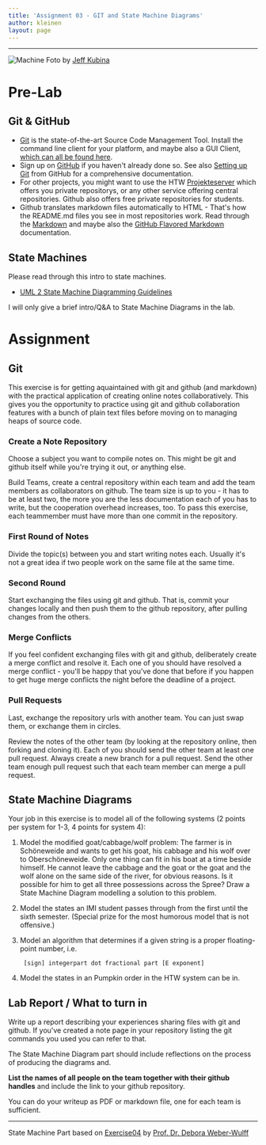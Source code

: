 ```yaml
---
title: 'Assignment 03 - GIT and State Machine Diagrams'
author: kleinen
layout: page
---
```

----------------


![Machine](../../images/machine.jpg "machine")
Foto by [Jeff Kubina](https://www.flickr.com/photos/kubina/278696130)


# Pre-Lab
## Git & GitHub

* [Git](https://git-scm.com/) is the state-of-the-art Source Code Management Tool. Install the command line client for your platform, and maybe also a GUI Client, [which can all be found here](https://git-scm.com/download/).
* Sign up on [GitHub](https://github.com/) if you haven't already done so. See also
[Setting up Git](https://help.github.com/articles/set-up-git) from GitHub for a comprehensive documentation.
* For other projects, you might want to use the HTW [Projekteserver](https://studi.f4.htw-berlin.de/www/) which offers you private repositorys, or any other service offering
central repositories. Github also offers free private repositories for students.
* Github translates markdown files automatically to HTML - That's how the README.md files you see in most repositories work. Read through the [Markdown](https://help.github.com/articles/markdown-basics) and maybe also the [GitHub Flavored Markdown](https://help.github.com/articles/github-flavored-markdown) documentation.

## State Machines

Please read through this intro to state machines.

* [UML 2 State Machine Diagramming Guidelines](https://www.agilemodeling.com/style/stateChartDiagram.htm)

I will only give a brief intro/Q&A to State Machine Diagrams in the lab.


# Assignment
## Git

This exercise is for getting aquaintained with git and github (and markdown) with the practical application of creating online notes collaboratively. This gives you the opportunity to practice using git and github collaboration features with a bunch of plain text files before moving on to managing heaps of source code.
### Create a Note Repository

Choose a subject you want to compile notes on. This might be git and github itself
while you're trying it out, or anything else.

Build Teams, create a central repository within each team and add the team members as collaborators on github. The team size is up to you - it has to be at least two, the more you are the less documentation each of you has to write, but the cooperation overhead increases, too. To pass this exercise, each teammember must have more than one commit in the repository.

### First Round of Notes

Divide the topic(s) between you and start writing notes each. Usually it's not a great idea if two people work on the same file at the same time.

### Second Round

Start exchanging the files using git and github. That is, commit your changes locally and then push them to the github repository, after pulling changes from the others.

### Merge Conflicts

If you feel confident exchanging files with git and github, deliberately create a merge conflict and resolve it. Each one of you should have resolved a merge conflict - you'll be happy that you've done that before if you happen to get huge merge conflicts the night before the deadline of a project.

### Pull Requests

Last, exchange the repository urls with another team. You can just swap them, or exchange them in circles.

Review the notes of the other team (by looking at the repository online, then forking and cloning it). Each of you should send the other team at least one pull request. Always create a new branch for a pull request. Send the other team enough pull request such that each team member can merge a pull request.



## State Machine Diagrams

Your job in this exercise is to model all of the following systems (2 points per system for 1-3, 4 points for system 4):

1. Model the modified goat/cabbage/wolf problem: The farmer is in Schöneweide and wants to get his goat, his cabbage and his wolf over to Oberschöneweide. Only one thing can fit in his boat at a time beside himself. He cannot leave the cabbage and the goat or the goat and the wolf alone on the same side of the river, for obvious reasons. Is it possible for him to get all three possessions across the Spree? Draw a State Machine Diagram modelling a solution to this problem.
2. Model the states an IMI student passes through from the first until the sixth semester. (Special prize for the most humorous model that is not offensive.)
3. Model an algorithm that determines if a given string is a proper floating-point number, i.e.

        [sign] integerpart dot fractional part [E exponent]
4. Model the states in an Pumpkin order in the HTW system can be in.


## Lab Report / What to turn in

Write up a report describing your experiences sharing files with git and github. If you've created a note page in your repository listing the git commands you used you can refer to that.

The State Machine Diagram part should include reflections on the process of producing the diagrams and.

**List the names of all people on the team together with their github handles** and include the link to your github repository.

You can do your writeup as PDF or markdown file, one for each team is sufficient.

***

State Machine Part based on [Exercise04][3] by [Prof. Dr. Debora Weber-Wulff][4]

[3]: https://people.f4.htw-berlin.de/~weberwu/se/Labs/Ex4.shtml
[4]: https://www.f4.htw-berlin.de/~weberwu/
